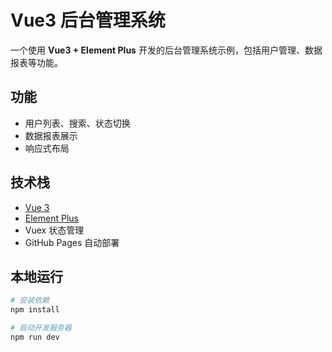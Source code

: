 # Vue3 后台管理系统

一个使用 **Vue3 + Element Plus** 开发的后台管理系统示例，包括用户管理、数据报表等功能。

## 功能
- 用户列表、搜索、状态切换
- 数据报表展示
- 响应式布局

## 技术栈
- [Vue 3](https://vuejs.org/)
- [Element Plus](https://element-plus.org/)
- Vuex 状态管理
- GitHub Pages 自动部署

## 本地运行
```bash
# 安装依赖
npm install

# 启动开发服务器
npm run dev
